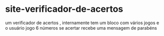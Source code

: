 # site-verificador-de-acertos
um verificador de acertos , internamente tem um bloco com vários jogos e o usuário jogo 6 números se acertar recebe uma mensagem de parabéns
